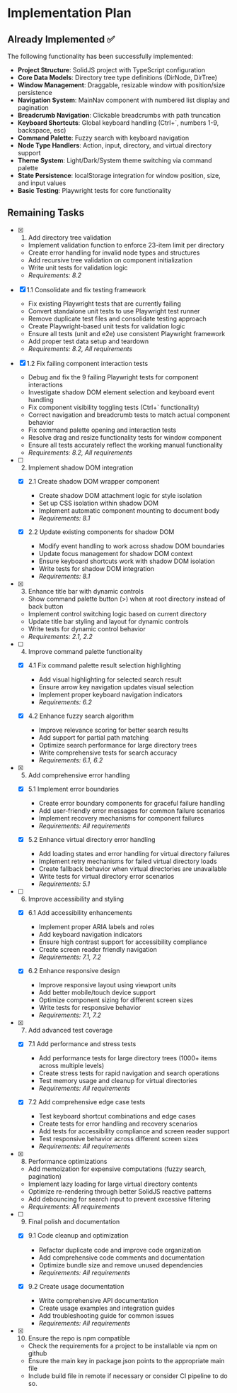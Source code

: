 # Implementation Plan

## Already Implemented ✅

The following functionality has been successfully implemented:

- **Project Structure**: SolidJS project with TypeScript configuration
- **Core Data Models**: Directory tree type definitions (DirNode, DirTree)
- **Window Management**: Draggable, resizable window with position/size persistence
- **Navigation System**: MainNav component with numbered list display and pagination
- **Breadcrumb Navigation**: Clickable breadcrumbs with path truncation
- **Keyboard Shortcuts**: Global keyboard handling (Ctrl+`, numbers 1-9, backspace, esc)
- **Command Palette**: Fuzzy search with keyboard navigation
- **Node Type Handlers**: Action, input, directory, and virtual directory support
- **Theme System**: Light/Dark/System theme switching via command palette
- **State Persistence**: localStorage integration for window position, size, and input values
- **Basic Testing**: Playwright tests for core functionality

## Remaining Tasks

- [x] 1. Add directory tree validation
  - Implement validation function to enforce 23-item limit per directory
  - Create error handling for invalid node types and structures
  - Add recursive tree validation on component initialization
  - Write unit tests for validation logic
  - _Requirements: 8.2_

- [x] 1.1 Consolidate and fix testing framework





  - Fix existing Playwright tests that are currently failing
  - Convert standalone unit tests to use Playwright test runner
  - Remove duplicate test files and consolidate testing approach
  - Create Playwright-based unit tests for validation logic
  - Ensure all tests (unit and e2e) use consistent Playwright framework
  - Add proper test data setup and teardown
  - _Requirements: 8.2, All requirements_

- [x] 1.2 Fix failing component interaction tests










  - Debug and fix the 9 failing Playwright tests for component interactions
  - Investigate shadow DOM element selection and keyboard event handling
  - Fix component visibility toggling tests (Ctrl+` functionality)
  - Correct navigation and breadcrumb tests to match actual component behavior
  - Fix command palette opening and interaction tests
  - Resolve drag and resize functionality tests for window component
  - Ensure all tests accurately reflect the working manual functionality
  - _Requirements: 8.2, All requirements_

- [ ] 2. Implement shadow DOM integration
  - [x] 2.1 Create shadow DOM wrapper component






    - Create shadow DOM attachment logic for style isolation
    - Set up CSS isolation within shadow DOM
    - Implement automatic component mounting to document body
    - _Requirements: 8.1_

  - [x] 2.2 Update existing components for shadow DOM




    - Modify event handling to work across shadow DOM boundaries
    - Update focus management for shadow DOM context
    - Ensure keyboard shortcuts work with shadow DOM isolation
    - Write tests for shadow DOM integration
    - _Requirements: 8.1_

- [x] 3. Enhance title bar with dynamic controls





  - Show command palette button (>) when at root directory instead of back button
  - Implement control switching logic based on current directory
  - Update title bar styling and layout for dynamic controls
  - Write tests for dynamic control behavior
  - _Requirements: 2.1, 2.2_

- [ ] 4. Improve command palette functionality
  - [x] 4.1 Fix command palette result selection highlighting





    - Add visual highlighting for selected search result
    - Ensure arrow key navigation updates visual selection
    - Implement proper keyboard navigation indicators
    - _Requirements: 6.2_

  - [x] 4.2 Enhance fuzzy search algorithm





    - Improve relevance scoring for better search results
    - Add support for partial path matching
    - Optimize search performance for large directory trees
    - Write comprehensive tests for search accuracy
    - _Requirements: 6.1, 6.2_

- [x] 5. Add comprehensive error handling





  - [x] 5.1 Implement error boundaries


    - Create error boundary components for graceful failure handling
    - Add user-friendly error messages for common failure scenarios
    - Implement recovery mechanisms for component failures
    - _Requirements: All requirements_

  - [x] 5.2 Enhance virtual directory error handling


    - Add loading states and error handling for virtual directory failures
    - Implement retry mechanisms for failed virtual directory loads
    - Create fallback behavior when virtual directories are unavailable
    - Write tests for virtual directory error scenarios
    - _Requirements: 5.1_

- [ ] 6. Improve accessibility and styling
  - [x] 6.1 Add accessibility enhancements





    - Implement proper ARIA labels and roles
    - Add keyboard navigation indicators
    - Ensure high contrast support for accessibility compliance
    - Create screen reader friendly navigation
    - _Requirements: 7.1, 7.2_

  - [x] 6.2 Enhance responsive design






    - Improve responsive layout using viewport units
    - Add better mobile/touch device support
    - Optimize component sizing for different screen sizes
    - Write tests for responsive behavior
    - _Requirements: 7.1, 7.2_

- [x] 7. Add advanced test coverage





  - [x] 7.1 Add performance and stress tests


    - Add performance tests for large directory trees (1000+ items across multiple levels)
    - Create stress tests for rapid navigation and search operations
    - Test memory usage and cleanup for virtual directories
    - _Requirements: All requirements_

  - [x] 7.2 Add comprehensive edge case tests


    - Test keyboard shortcut combinations and edge cases
    - Create tests for error handling and recovery scenarios
    - Add tests for accessibility compliance and screen reader support
    - Test responsive behavior across different screen sizes
    - _Requirements: All requirements_

- [x] 8. Performance optimizations





  - Add memoization for expensive computations (fuzzy search, pagination)
  - Implement lazy loading for large virtual directory contents
  - Optimize re-rendering through better SolidJS reactive patterns
  - Add debouncing for search input to prevent excessive filtering
  - _Requirements: All requirements_

- [ ] 9. Final polish and documentation
  - [x] 9.1 Code cleanup and optimization





    - Refactor duplicate code and improve code organization
    - Add comprehensive code comments and documentation
    - Optimize bundle size and remove unused dependencies
    - _Requirements: All requirements_

  - [x] 9.2 Create usage documentation





    - Write comprehensive API documentation
    - Create usage examples and integration guides
    - Add troubleshooting guide for common issues
    - _Requirements: All requirements_

- [x] 10. Ensure the repo is npm compatible




  - Check the requirements for a project to be installable via npm on github
  - Ensure the main key in package.json points to the appropriate main file
  - Include build file in remote if necessary or consider CI pipeline to do so.